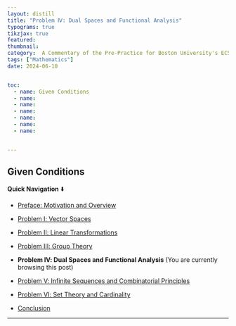 ```yaml
---
layout: distill
title: "Problem Ⅳ: Dual Spaces and Functional Analysis"
typograms: true
tikzjax: true
featured: 
thumbnail:
category:  A Commentary of the Pre-Practice for Boston University's EC525 Course
tags: ["Mathematics"]
date: 2024-06-10


toc:
  - name: Given Conditions
  - name: 
  - name: 
  - name: 
  - name: 
  - name: 
  - name: 


---
```


## Given Conditions




**Quick Navigation** ⬇️

- [Preface: Motivation and Overview](https://shuhongdai.github.io/blog/2023/EC525_0/)

- [Problem Ⅰ: Vector Spaces](https://shuhongdai.github.io/blog/2023/EC525_1/) 

- [Problem Ⅱ: Linear Transformations](https://shuhongdai.github.io/blog/2024/EC525_2/)  

- [Problem Ⅲ: Group Theory](https://shuhongdai.github.io/blog/2024/EC525_3/)  

- **Problem Ⅳ: Dual Spaces and Functional Analysis** (You are currently browsing this post)

- [Problem Ⅴ: Infinite Sequences and Combinatorial Principles](https://shuhongdai.github.io/blog/2024/EC525_5/) 

- [Problem Ⅵ: Set Theory and Cardinality](https://shuhongdai.github.io/blog/2024/EC525_6/) 

- [Conclusion](https://shuhongdai.github.io/blog/2024/EC525_7/) 

---


##